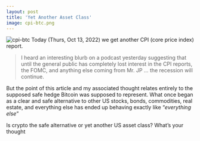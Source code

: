 ```yaml
---
layout: post
title: 'Yet Another Asset Class'
image: cpi-btc.png
---
```


![cpi-btc]({{site.url}}/assets/img/cpi-btc.png)
Today (Thurs, Oct 13, 2022) we get another CPI (core price index) report. 

> I heard an interesting blurb on a podcast yesterday suggesting that until the general public has completely lost interest in the CPI reports, the FOMC, and anything else coming from Mr. JP … the recession will continue. 

But the point of this article and my associated thought relates entirely to the supposed safe hedge Bitcoin was supposed to represent. What once began as a clear and safe alternative to other US stocks, bonds, commodities, real estate, and everything else has ended up behaving exactly like “*everything else*”

Is crypto the safe alternative or yet another US asset class? What’s your thought